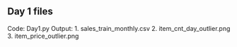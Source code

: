 ## Day 1 files
Code: Day1.py
Output: 
	1. sales_train_monthly.csv
	2. item_cnt_day_outlier.png
	3. item_price_outlier.png